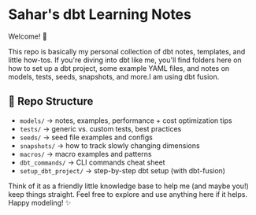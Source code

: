 # Sahar's dbt Learning Notes

Welcome! 👋 

This repo is basically my personal collection of dbt notes, templates, and little how-tos. If you're diving into dbt like me, you'll find folders here on how to set up a dbt project, some example YAML files, and notes on models, tests, seeds, snapshots, and more.I am using dbt fusion. 


## 📂 Repo Structure
- `models/` → notes, examples, performance + cost optimization tips  
- `tests/` → generic vs. custom tests, best practices  
- `seeds/` → seed file examples and configs  
- `snapshots/` → how to track slowly changing dimensions  
- `macros/` → macro examples and patterns  
- `dbt_commands/` → CLI commands cheat sheet  
- `setup_dbt_project/` → step-by-step dbt setup (with dbt-fusion) 


Think of it as a friendly little knowledge base to help me (and maybe you!) keep things straight. Feel free to explore and use anything here if it helps. Happy modeling! ✨

